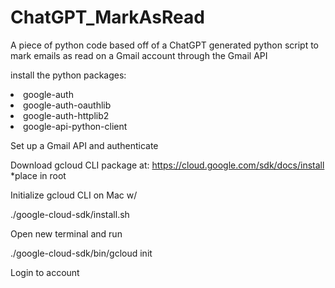 # ChatGPT_MarkAsRead
A piece of python code based off of a ChatGPT generated python script to mark emails as read on a Gmail account through the Gmail API

install the python packages:

<li>google-auth</li> 
<li>google-auth-oauthlib</li>
<li>google-auth-httplib2</li>
<li>google-api-python-client</li>

Set up a Gmail API and authenticate

Download gcloud CLI package at:
https://cloud.google.com/sdk/docs/install
*place in root

Initialize gcloud CLI on Mac w/

./google-cloud-sdk/install.sh

Open new terminal and run

./google-cloud-sdk/bin/gcloud init

Login to account
